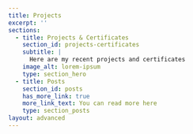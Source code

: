 ```yaml
---
title: Projects
excerpt: ''
sections:
  - title: Projects & Certificates
    section_id: projects-certificates
    subtitle: |
      Here are my recent projects and certificates
    image_alt: lorem-ipsum
    type: section_hero
  - title: Posts
    section_id: posts
    has_more_link: true
    more_link_text: You can read more here
    type: section_posts
layout: advanced
---
```

